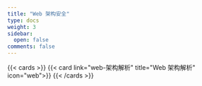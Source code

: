 ```yaml
---
title: "Web 架构安全"
type: docs
weight: 3
sidebar:
  open: false
comments: false
---
```


{{< cards >}}
{{< card link="web-架构解析" title="Web 架构解析" icon="web">}}
{{< /cards >}}